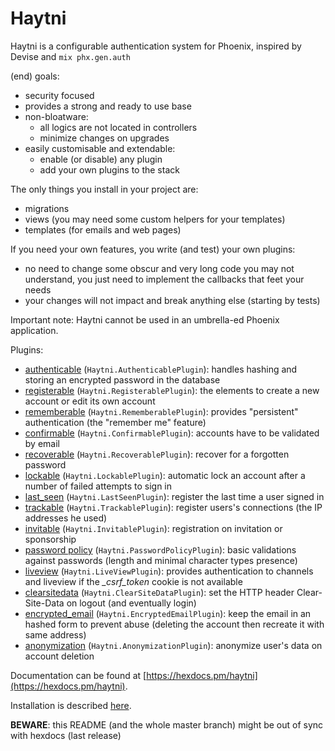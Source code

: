 # Haytni

Haytni is a configurable authentication system for Phoenix, inspired by Devise and `mix phx.gen.auth`

(end) goals:

* security focused
* provides a strong and ready to use base
* non-bloatware:
  + all logics are not located in controllers
  + minimize changes on upgrades
* easily customisable and extendable:
  + enable (or disable) any plugin
  + add your own plugins to the stack

The only things you install in your project are:

* migrations
* views (you may need some custom helpers for your templates)
* templates (for emails and web pages)

If you need your own features, you write (and test) your own plugins:

* no need to change some obscur and very long code you may not understand, you just need to implement the callbacks that feet your needs
* your changes will not impact and break anything else (starting by tests)


Important note: Haytni cannot be used in an umbrella-ed Phoenix application.


Plugins:

* [authenticable](https://hexdocs.pm/haytni/Haytni.AuthenticablePlugin.html) (`Haytni.AuthenticablePlugin`): handles hashing and storing an encrypted password in the database
* [registerable](https://hexdocs.pm/haytni/Haytni.RegisterablePlugin.html) (`Haytni.RegisterablePlugin`): the elements to create a new account or edit its own account
* [rememberable](https://hexdocs.pm/haytni/Haytni.RememberablePlugin.html) (`Haytni.RememberablePlugin`): provides "persistent" authentication (the "remember me" feature)
* [confirmable](https://hexdocs.pm/haytni/Haytni.ConfirmablePlugin.html) (`Haytni.ConfirmablePlugin`): accounts have to be validated by email
* [recoverable](https://hexdocs.pm/haytni/Haytni.RecoverablePlugin.html) (`Haytni.RecoverablePlugin`): recover for a forgotten password
* [lockable](https://hexdocs.pm/haytni/Haytni.LockablePlugin.html) (`Haytni.LockablePlugin`): automatic lock an account after a number of failed attempts to sign in
* [last_seen](https://hexdocs.pm/haytni/Haytni.LastSeenPlugin.html) (`Haytni.LastSeenPlugin`): register the last time a user signed in
* [trackable](https://hexdocs.pm/haytni/Haytni.TrackablePlugin.html) (`Haytni.TrackablePlugin`): register users's connections (the IP addresses he used)
* [invitable](https://hexdocs.pm/haytni/Haytni.InvitablePlugin.html) (`Haytni.InvitablePlugin`): registration on invitation or sponsorship
* [password policy](https://hexdocs.pm/haytni/Haytni.PasswordPolicyPlugin.html) (`Haytni.PasswordPolicyPlugin`): basic validations against passwords (length and minimal character types presence)
* [liveview](https://hexdocs.pm/haytni/Haytni.LiveViewPlugin.html) (`Haytni.LiveViewPlugin`): provides authentication to channels and liveview if the *\_csrf\_token* cookie is not available
* [clearsitedata](https://hexdocs.pm/haytni/Haytni.ClearSiteDataPlugin.html) (`Haytni.ClearSiteDataPlugin`): set the HTTP header Clear-Site-Data on logout (and eventually login)
* [encrypted_email](https://hexdocs.pm/haytni/Haytni.EncryptedEmailPlugin.html) (`Haytni.EncryptedEmailPlugin`): keep the email in an hashed form to prevent abuse (deleting the account then recreate it with same address)
* [anonymization](https://hexdocs.pm/haytni/Haytni.AnonymizationPlugin.html) (`Haytni.AnonymizationPlugin`): anonymize user's data on account deletion

Documentation can be found at [https://hexdocs.pm/haytni](https://hexdocs.pm/haytni).

Installation is described [here](https://hexdocs.pm/haytni/installation.html).

**BEWARE**: this README (and the whole master branch) might be out of sync with hexdocs (last release)
